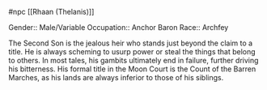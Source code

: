  #npc [[Rhaan (Thelanis)]]

Gender:: Male/Variable
Occupation:: Anchor Baron
Race:: Archfey

The Second Son is the jealous heir who stands just beyond the claim to a title. He is always scheming to usurp power or steal the things that belong to others. In most tales, his gambits ultimately end in failure, further driving his bitterness. His formal title in the Moon Court is the Count of the Barren Marches, as his lands are always inferior to those of his siblings.
